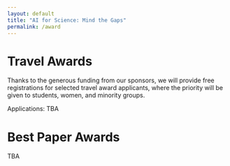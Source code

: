 ```yaml
---
layout: default
title: "AI for Science: Mind the Gaps"
permalink: /award
---
```


# Travel Awards

Thanks to the generous funding from our sponsors, we will provide free registrations for selected travel award applicants, where the priority will be given to students, women, and minority groups.

Applications: TBA

# Best Paper Awards

TBA
